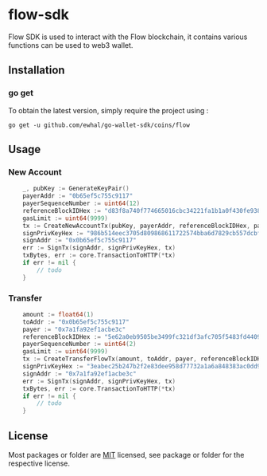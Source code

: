# flow-sdk
Flow SDK is used to interact with the Flow blockchain, it contains various functions can be used to web3 wallet.

## Installation

### go get

To obtain the latest version, simply require the project using :

```shell
go get -u github.com/ewhal/go-wallet-sdk/coins/flow
```

## Usage
### New Account
```go
	_, pubKey := GenerateKeyPair()
	payerAddr := "0b65ef5c755c9117"
	payerSequenceNumber := uint64(12)
	referenceBlockIDHex := "d83f8a740f774665016cbc34221fa1b1a0f430fe938297e2265afeee84bd19f4"
	gasLimit := uint64(9999)
	tx := CreateNewAccountTx(pubKey, payerAddr, referenceBlockIDHex, payerSequenceNumber, gasLimit)
	signPrivKeyHex := "986b514eec3705d809868611722574bba6d7829cb557dcbfea18b47b203321ed"
	signAddr := "0x0b65ef5c755c9117"
	err := SignTx(signAddr, signPrivKeyHex, tx)
	txBytes, err := core.TransactionToHTTP(*tx)
	if err != nil {
		// todo
	}
```

###  Transfer 
```go
	amount := float64(1)
	toAddr := "0x0b65ef5c755c9117"
	payer := "0x7a1fa92ef1acbe3c"
	referenceBlockIDHex := "5e62a0eb9505be3499fc321df3afc705f5483fd4409b940df3cabb66988117ce"
	payerSequenceNumber := uint64(2)
	gasLimit := uint64(9999)
	tx := CreateTransferFlowTx(amount, toAddr, payer, referenceBlockIDHex, payerSequenceNumber, gasLimit)
	signPrivKeyHex := "3eabec25b247b2f2e83dee958d77732a1a6a848383ac0dd9d4b0e97c18ee7259"
	signAddr := "0x7a1fa92ef1acbe3c"
	err := SignTx(signAddr, signPrivKeyHex, tx)
	txBytes, err := core.TransactionToHTTP(*tx)
	if err != nil {
		// todo
	}
```

## License
Most packages or folder are [MIT](<https://github.com/ewhal/go-wallet-sdk/blob/main/coins/flow/LICENSE>) licensed, see package or folder for the respective license.
